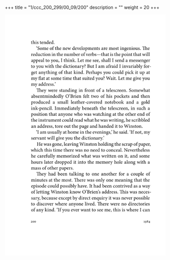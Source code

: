 +++
title = "1/ccc_200_299/00_09/200"
description = ""
weight = 20
+++

<img class="center-fit-jpg" src="/jpg_/out_jpg_1984__200.jpg" ></img>

